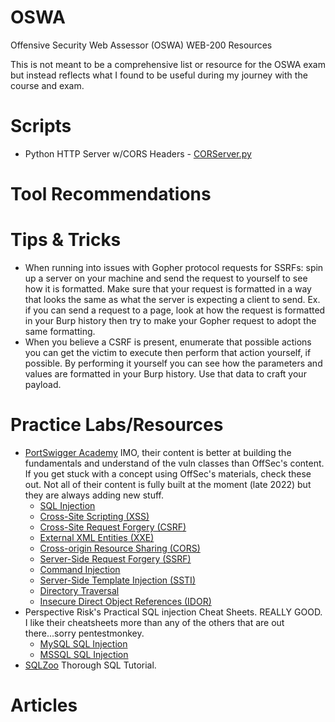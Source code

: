 # OSWA
Offensive Security Web Assessor (OSWA) WEB-200 Resources 

This is not meant to be a comprehensive list or resource for the OSWA exam but instead reflects what I found to be useful during my journey with the course and exam. 

# Scripts
* Python HTTP Server w/CORS Headers - [CORServer.py](https://github.com/machevalia/OSWA/blob/main/Scripts/CORServer.py)

# Tool Recommendations

# Tips & Tricks
* When running into issues with Gopher protocol requests for SSRFs: spin up a server on your machine and send the request to yourself to see how it is formatted. Make sure that your request is formatted in a way that looks the same as what the server is expecting a client to send. Ex. if you can send a request to a page, look at how the request is formatted in your Burp history then try to make your Gopher request to adopt the same formatting. 
* When you believe a CSRF is present, enumerate that possible actions you can get the victim to execute then perform that action yourself, if possible. By performing it yourself you can see how the parameters and values are formatted in your Burp history. Use that data to craft your payload. 

# Practice Labs/Resources
* [PortSwigger Academy](https://portswigger.net/web-security) IMO, their content is better at building the fundamentals and understand of the vuln classes than OffSec's content. If you get stuck with a concept using OffSec's materials, check these out. Not all of their content is fully built at the moment (late 2022) but they are always adding new stuff. 
  * [SQL Injection](https://portswigger.net/web-security/sql-injection)
  * [Cross-Site Scripting (XSS)](https://portswigger.net/web-security/cross-site-scripting)
  * [Cross-Site Request Forgery (CSRF)](https://portswigger.net/web-security/csrf)
  * [External XML Entities (XXE)](https://portswigger.net/web-security/xxe)
  * [Cross-origin Resource Sharing (CORS)](https://portswigger.net/web-security/cors)
  * [Server-Side Request Forgery (SSRF)](https://portswigger.net/web-security/ssrf)
  * [Command Injection](https://portswigger.net/web-security/os-command-injection)
  * [Server-Side Template Injection (SSTI)](https://portswigger.net/web-security/server-side-template-injection)
  * [Directory Traversal](https://portswigger.net/web-security/file-path-traversal)
  * [Insecure Direct Object References (IDOR)](https://portswigger.net/web-security/access-control/idor)
* Perspective Risk's Practical SQL injection Cheat Sheets. REALLY GOOD. I like their cheatsheets more than any of the others that are out there...sorry pentestmonkey.
  * [MySQL SQL Injection](https://perspectiverisk.com/mysql-sql-injection-practical-cheat-sheet/)
  * [MSSQL SQL Injection](https://perspectiverisk.com/mssql-practical-injection-cheat-sheet/)
* [SQLZoo](https://sqlzoo.net/wiki/SQL_Tutorial) Thorough SQL Tutorial.

# Articles
